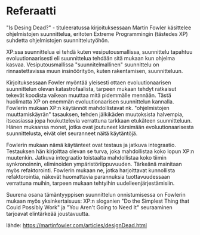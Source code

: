 # Referaatti

"Is Desing Dead?" - tituleeratussa kirjoituksessaan Martin Fowler käsittelee ohjelmistojen suunnittelua, eritoten Extreme Programmingin (tästedes XP) suhdetta ohjelmistojen suunnittelutyöhön.

XP:ssa suunnittelua ei tehdä kuten vesiputousmallissa, suunnittelu tapahtuu evoluutionaarisesti eli suunnittelua tehdään sitä mukaan kun ohjelma kasvaa. Vesiputousmallissa "suunnitelmallinen" suunnittelu on rinnastettavissa
muun insinöörityön, kuten rakentamisen, suunnitteluun. 

Kirjoituksessaan Fowler myöntää yleisesti ottaen evoluutionaarisen suunnittelun olevan katastrofaalista, tarpeen mukaan tehdyt ratkaisut tekevät koodista vaikean muuttaa mitä pidemmälle mennään.
Tästä huolimatta XP on enemmän evoluutionaarisen suunnittelun kannalla. Fowlerin mukaan XP:n käytännöt mahdollistavat nk. "ohjelmistojen muuttamiskäyrän" tasauksen, tehden jälkikäden muutoksista halvempia, itseasiassa jopa houkuttelevia 
verrattuna tarkkaan etukäteen suunnitteluun. Hänen mukaansa monet, jotka ovat joutuneet kärsimään evoluutionaarisesta suunnittelusta, eivät olet seuranneet näitä käytäntöjä.

Fowlerin mukaan nämä käytänteet ovat testaus ja jatkuva integraatio. Testauksen hän kirjoittaa olevan se turva, joka mahdollistaa koko lopun XP:n muutenkin. Jatkuva integraatio toistaalta mahdollistaa koko tiimin synkronoinnin, eliminoiden ympäristöriippuvuuden.
Tärkeänä mainitaan myös refaktorointi. Fowlerin mukaan ne, jotka harjoittavat kunnollista refaktorointia, näkevät huomattavia parannuksia tuottavuudessaan verrattuna muihin, tarpeen mukaan tehtyihin uudelleenjärjestämisiin.

Suurena osana tämäntyyppisen suunnittelun onnistumisessa on Fowlerin mukaan myös yksinkertaisuus: XP:n sloganien  "Do the Simplest Thing that Could Possibly Work" ja "You Aren't Going to Need It" seuraaminen tarjoavat elintärkeää joustavuutta.

lähde: https://martinfowler.com/articles/designDead.html
